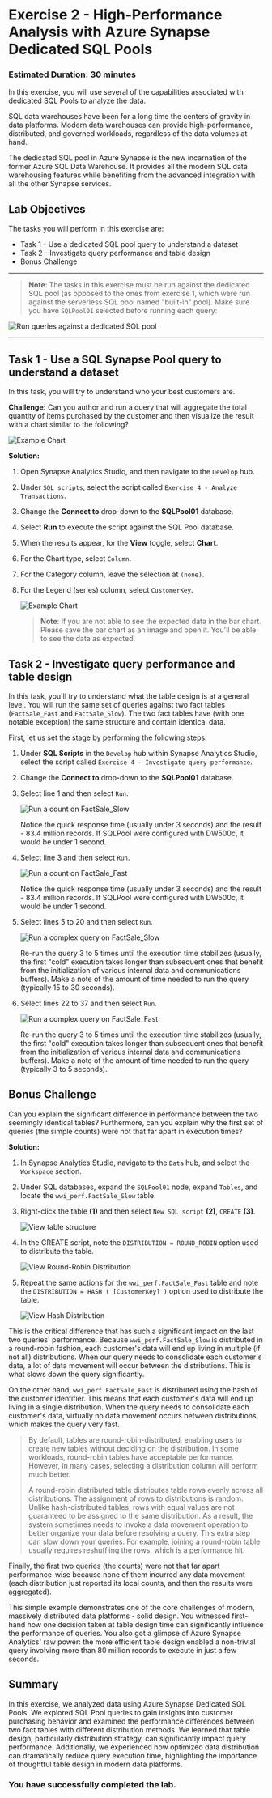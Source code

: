 # Exercise 2 - High-Performance Analysis with Azure Synapse Dedicated SQL Pools

### Estimated Duration: 30 minutes

In this exercise, you will use several of the capabilities associated with dedicated SQL Pools to analyze the data.

SQL data warehouses have been for a long time the centers of gravity in data platforms. Modern data warehouses can provide high-performance, distributed, and governed workloads, regardless of the data volumes at hand.

The dedicated SQL pool in Azure Synapse is the new incarnation of the former Azure SQL Data Warehouse. It provides all the modern SQL data warehousing features while benefiting from the advanced integration with all the other Synapse services.

## Lab Objectives

The tasks you will perform in this exercise are:

- Task 1 - Use a dedicated SQL pool query to understand a dataset
- Task 2 - Investigate query performance and table design
- Bonus Challenge

---

> **Note**: The tasks in this exercise must be run against the dedicated SQL pool (as opposed to the ones from exercise 1, which were run against the serverless SQL pool
named "built-in" pool). Make sure you have `SQLPool01` selected before running each query:

![Run queries against a dedicated SQL pool](../media/ex04-run-on-sql-pool.1.png)

---

## Task 1 - Use a SQL Synapse Pool query to understand a dataset

In this task, you will try to understand who your best customers are.

**Challenge:** Can you author and run a query that will aggregate the total quantity of items purchased by the customer and then visualize the result with a chart similar to the following?

![Example Chart](../media/ex05-chart-sample.1.png "Example chart")

**Solution:**

1. Open Synapse Analytics Studio, and then navigate to the `Develop` hub.
2. Under `SQL scripts`, select the script called `Exercise 4 - Analyze Transactions`.
3. Change the **Connect to** drop-down to the **SQLPool01** database.
4. Select **Run** to execute the script against the SQL Pool database.
5. When the results appear, for the **View** toggle, select **Chart**.
6. For the Chart type, select `Column`.
7. For the Category column, leave the selection at `(none)`.
8. For the Legend (series) column, select `CustomerKey`.

   ![Example Chart](../media/ex05-chart.1.png "Example chart")

   >**Note**: If you are not able to see the expected data in the bar chart. Please save the bar chart as an image and open it. You'll be able to see the data as expected.

## Task 2 - Investigate query performance and table design

In this task, you'll try to understand what the table design is at a general level. You will run the same set of queries against two fact tables (`FactSale_Fast` and `FactSale_Slow`). The two fact tables have (with one notable exception) the same structure and contain identical data.

First, let us set the stage by performing the following steps:

1. Under **SQL Scripts** in the `Develop` hub within Synapse Analytics Studio, select the script called `Exercise 4 - Investigate query performance`.
2. Change the **Connect to** drop-down to the **SQLPool01** database.
3. Select line 1 and then select `Run`.

   ![Run a count on FactSale_Slow](../media/ex04-query-selection-01.1.png "Run script")

     Notice the quick response time (usually under 3 seconds) and the result - 83.4 million records. If SQLPool were configured with DW500c, it would be under 1   second.

4. Select line 3 and then select `Run`.

   ![Run a count on FactSale_Fast](../media/ex04-query-selection-02.1.png "Run script")

     Notice the quick response time (usually under 3 seconds) and the result - 83.4 million records. If SQLPool were configured with DW500c, it would be under 1 second.

5. Select lines 5 to 20 and then select `Run`.

   ![Run a complex query on FactSale_Slow](../media/ex04-query-selection-03.1.png "Run script")

     Re-run the query 3 to 5 times until the execution time stabilizes (usually, the first "cold" execution takes longer than subsequent ones that benefit from the initialization of various internal data and communications buffers). Make a note of the amount of time needed to run the query (typically 15 to 30 seconds).

6. Select lines 22 to 37 and then select `Run`.

   ![Run a complex query on FactSale_Fast](../media/ex04-query-selection-04.1.png "Run script")

     Re-run the query 3 to 5 times until the execution time stabilizes (usually, the first "cold" execution takes longer than subsequent ones that benefit from the initialization of various internal data and communications buffers). Make a note of the amount of time needed to run the query (typically 3 to 5 seconds).

## Bonus Challenge

Can you explain the significant difference in performance between the two seemingly identical tables? Furthermore, can you explain why the first set of queries (the simple counts) were not that far apart in execution times?

**Solution:**

1. In Synapse Analytics Studio, navigate to the `Data` hub, and select the `Workspace` section.
2. Under SQL databases, expand the `SQLPool01` node, expand `Tables`, and locate the `wwi_perf.FactSale_Slow` table.
3. Right-click the table **(1)** and then select `New SQL script` **(2)**, `CREATE` **(3)**.

   ![View table structure](../media/EX3-bonus-S3.png "Table structure")

4. In the CREATE script, note the `DISTRIBUTION = ROUND_ROBIN` option used to distribute the table.

   ![View Round-Robin Distribution](../media/ex04-view-round-robin.1.png "Round-Robin Distribution")

5. Repeat the same actions for the `wwi_perf.FactSale_Fast` table and note the `DISTRIBUTION = HASH ( [CustomerKey] )` option used to distribute the table.

   ![View Hash Distribution](../media/ex04-view-hash-distribution.1.png "Hash Distribution")

This is the critical difference that has such a significant impact on the last two queries' performance. Because `wwi_perf.FactSale_Slow` is distributed in a round-robin fashion, each customer's data will end up living in multiple (if not all) distributions. When our query needs to consolidate each customer's data, a lot of data movement will occur between the distributions. This is what slows down the query significantly.

On the other hand, `wwi_perf.FactSale_Fast` is distributed using the hash of the customer identifier. This means that each customer's data will end up living in a single distribution. When the query needs to consolidate each customer's data, virtually no data movement occurs between distributions, which makes the query very fast.

> By default, tables are round-robin-distributed, enabling users to create new tables without deciding on the distribution. In some workloads, round-robin tables have acceptable performance. However, in many cases, selecting a distribution column will perform much better.
>
> A round-robin distributed table distributes table rows evenly across all distributions. The assignment of rows to distributions is random. Unlike hash-distributed tables, rows with equal values are not guaranteed to be assigned to the same distribution. As a result, the system sometimes needs to invoke a data movement operation to better organize your data before resolving a query. This extra step can slow down your queries. For example, joining a round-robin table usually requires reshuffling the rows, which is a performance hit.

Finally, the first two queries (the counts) were not that far apart performance-wise because none of them incurred any data movement (each distribution just reported its local counts, and then the results were aggregated).

This simple example demonstrates one of the core challenges of modern, massively distributed data platforms - solid design. You witnessed first-hand how one decision taken at table design time can significantly influence the performance of queries. You also got a glimpse of Azure Synapse Analytics' raw power: the more efficient table design enabled a non-trivial query involving more than 80 million records to execute in just a few seconds.

## Summary 

In this exercise, we analyzed data using Azure Synapse Dedicated SQL Pools. We explored SQL Pool queries to gain insights into customer purchasing behavior and examined the performance differences between two fact tables with different distribution methods. We learned that table design, particularly distribution strategy, can significantly impact query performance. Additionally, we experienced how optimized data distribution can dramatically reduce query execution time, highlighting the importance of thoughtful table design in modern data platforms.

### You have successfully completed the lab.

